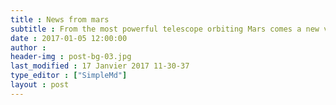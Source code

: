 ```yaml
---
title : News from mars
subtitle : From the most powerful telescope orbiting Mars comes a new view of Earth and its moon
date : 2017-01-05 12:00:00
author : 
header-img : post-bg-03.jpg
last_modified : 17 Janvier 2017 11-30-37
type_editor : ["SimpleMd"]
layout : post
---
```

